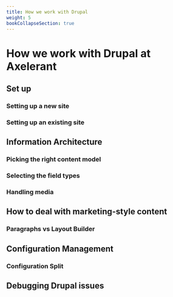 ```yaml
---
title: How we work with Drupal
weight: 5
bookCollapseSection: true
---
```


# How we work with Drupal at Axelerant

## Set up
### Setting up a new site
### Setting up an existing site
## Information Architecture
### Picking the right content model
### Selecting the field types
### Handling media
## How to deal with marketing-style content
### Paragraphs vs Layout Builder
## Configuration Management
### Configuration Split
## Debugging Drupal issues
